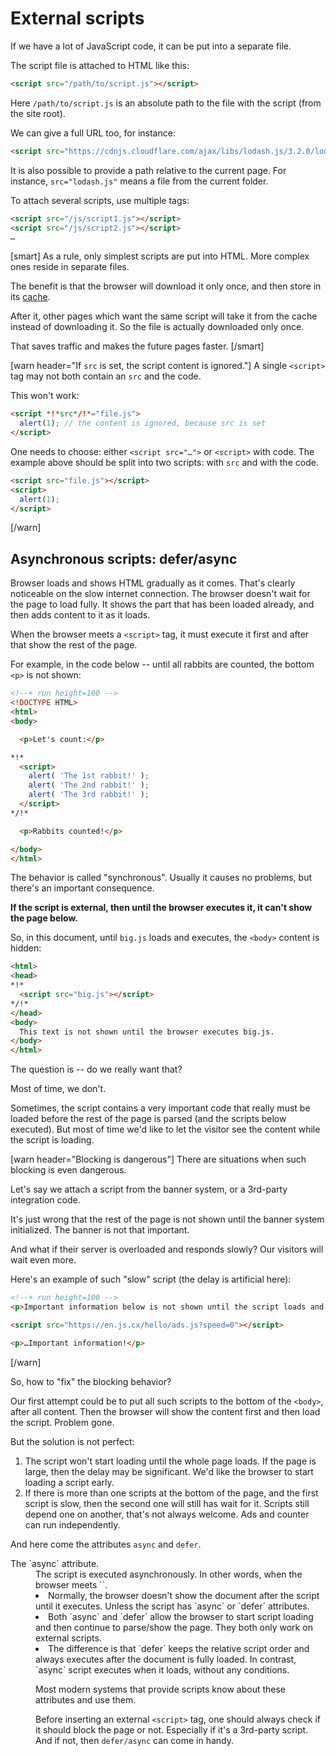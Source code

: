# External scripts

If we have a lot of JavaScript code, it can be put into a separate file. 

The script file is attached to HTML like this:

```html
<script src="/path/to/script.js"></script>
```

Here `/path/to/script.js` is an absolute path to the file with the script (from the site root).

We can give a full URL too, for instance:

```html
<script src="https://cdnjs.cloudflare.com/ajax/libs/lodash.js/3.2.0/lodash.js"></script>
```

It is also possible to provide a path relative to the current page. For instance,  `src="lodash.js"` means a file from the current folder.

To attach several scripts, use multiple tags:

```html
<script src="/js/script1.js"></script>
<script src="/js/script2.js"></script>
…
```

[smart]
As a rule, only simplest scripts are put into HTML. More complex ones reside in separate files.

The benefit is that the browser will download it only once, and then store in its [cache](https://en.wikipedia.org/wiki/Web_cache).

After it, other pages which want the same script will take it from the cache instead of downloading it. So the file is actually downloaded only once.

That saves traffic and makes the future pages faster.
[/smart]


[warn header="If `src` is set, the script content is ignored."]
A single `<script>` tag may not both contain an `src` and the code.

This won't work:

```html
<script *!*src*/!*="file.js">
  alert(1); // the content is ignored, because src is set
</script>
```

One needs to choose: either `<script src="…">` or `<script>` with code. The example above should be split into two scripts: with `src` and with the code.

```html
<script src="file.js"></script>
<script>
  alert(1);
</script>
```
[/warn]

## Asynchronous scripts: defer/async

Browser loads and shows HTML gradually as it comes. That's clearly noticeable on the slow internet connection. The browser doesn't wait for the page to load fully. It shows the part that has been loaded already, and then adds content to it as it loads.

When the browser meets a `<script>` tag, it must execute it first and after that show the rest of the page.

For example, in the code below -- until all rabbits are counted, the bottom `<p>` is not shown:

```html
<!--+ run height=100 -->
<!DOCTYPE HTML>
<html>
<body>

  <p>Let's count:</p>

*!*
  <script>
    alert( 'The 1st rabbit!' );
    alert( 'The 2nd rabbit!' );
    alert( 'The 3rd rabbit!' );
  </script>
*/!*

  <p>Rabbits counted!</p>

</body>
</html>
```

The behavior is called "synchronous". Usually it causes no problems, but there's an important consequence.

**If the script is external, then until the browser executes it, it can't show the page below.**

So, in this document, until `big.js` loads and executes, the `<body>` content is hidden:

```html
<html>
<head>
*!*
  <script src="big.js"></script>
*/!*
</head>
<body>
  This text is not shown until the browser executes big.js.
</body>
</html>
```

The question is -- do we really want that? 

Most of time, we don't.

Sometimes, the script contains a very important code that really must be loaded before the rest of the page is parsed (and the scripts below executed). But most of time we'd like to let the visitor see the content while the script is loading.

[warn header="Blocking is dangerous"]
There are situations when such blocking is even dangerous.

Let's say we attach a script from the banner system, or a 3rd-party integration code.

It's just wrong that the rest of the page is not shown until the banner system initialized. The banner is not that important.

And what if their server is overloaded and responds slowly? Our visitors will wait even more.

Here's an example of such "slow" script (the delay is artificial here):

```html
<!--+ run height=100 -->
<p>Important information below is not shown until the script loads and executes.</p>

<script src="https://en.js.cx/hello/ads.js?speed=0"></script>

<p>…Important information!</p>
```
[/warn]

So, how to "fix" the blocking behavior?

Our first attempt could be to put all such scripts to the bottom of the `<body>`, after all content. Then the browser will show the content first and then load the script. Problem gone.

But the solution is not perfect:

<ol>
<li>The script won't start loading until the whole page loads. If the page is large, then the delay may be significant. We'd like the browser to start loading a script early.</li>
<li>If there is more than one scripts at the bottom of the page, and the first script is slow, then the second one will still has wait for it. Scripts still depend one on another, that's not always welcome. Ads and counter can run independently.</li>
</ol>

And here come the attributes `async` and `defer`.

<dl>
<dt>The `async` attribute.</dt>
<dd>The script is executed asynchronously. In other words, when the browser meets `<script async src="...">`, it does not stop showing the page. It just initiates script loading and goes on. When the script loads -- it runs.</dd>
<dt>The `defer` attribute.</dt>
<dd>The script with `defer` also executes asynchronously, like async. But there are two essential differences.

First -- the browser guarantees to keep the relative order of scripts with `defer`.

For example, in the code below (with `async`) there are two scripts. The one which loads first will run first.

```html
<script src="1.js" async></script>
<script src="2.js" async></script>
```

With `async` it may happen that `2.js` will run before `1.js`. Scripts are totally independent.

And in the other code `defer` is used, which forces browser to keeps execution order. Even if `2.js` loads first, it will execute after `1.js`:

```html
<script src="1.js" defer></script>
<script src="2.js" defer></script>
```

So `defer` is used when the second script `2.js` depends on the first one `1.js`, say uses something described in the first script.

The second difference -- script with `defer` always works when the HTML-document is fully processed by the browser.

For example, when the document is large...

```html
<script src="async.js" async></script>
<script src="defer.js" defer></script>

Too long text. Didn't read. Many words.
```

...Then `async.js` executes when it runs -- possibly, before the text is fully loaded. In contrast, `defer.js` always waits for the full document to be ready.

It's great to have the choice here. Sometimes a script doesn't need the document at all (like a counter), then `async` is superb. And if we need the whole document to process it, then `defer` will work nice.
</dd>
</dl>

[smart header="`async` together with `defer`"]
We can't use both `defer` and `async` on a single script. If we do that, `defer` will be ignored.
[/smart]

[warn header="Attributes `async/defer` -- only for external scripts"]
Attribute `async/defer` work only when set on a script with `src`.

On a script without `src` like <code>&lt;script&gt;...&lt;/script&gt;</code>, they will be ignored.
[/warn]

Let's modify the "blocking script" example that we've seen before, adding `async`:

```html
<!--+ run height=100 -->
<p>Important information below is not shown until the script loads and executes.</p>

<script *!*async*/!* src="https://en.js.cx/hello/ads.js?speed=0"></script>

<p>…Important information!</p>
```

Now if we run it, we'll see that the whole document is displayed immediately, and the external script runs when it loads.

[smart header="Running ahead..."]
For an advanced reader who knows that new tags can be added on page dynamically, we'd like to note that the `<script>` tags added in such a way behave as if they have `async`.

In other words, they run as they load without an order.

If we'd like to add several `<script>` tags on the page and keep their execution order, it is possible via `script.async = false`.

Like this:
```js
function addScript(src);
  let script = document.createElement('script');
  script.src = src;
*!*
  script.async = false; 
*/!*
  document.head.appendChild(script);
}

addScript('1.js'); // all these scripts will start loading immediately
addScript('2.js'); // but execute in the order of insertion
addScript('3.js'); // that is: 1 -> 2 -> 3
```

We'll cover page manipulation in detail later, in the second part of the tutorial.
[/smart]


## Summary

<ul>
<li>Scripts in an external file can be inserted on the page via `<script src="path"></script>`.</li>
<li>Normally, the browser doesn't show the document after the script until it executes. Unless the script has `async` or `defer` attributes.</li>
<li>Both `async` and `defer` allow the browser to start script loading and then continue to parse/show the page. They both only work on external scripts.</li>
<li>The difference is that `defer` keeps the relative script order and always executes after the document is fully loaded. In contrast, `async` script executes when it loads, without any conditions.</li>
</ul>

Most modern systems that provide scripts know about these attributes and use them.

Before inserting an external `<script>` tag, one should always check if it should block the page or not. Especially if it's a 3rd-party script. And if not, then `defer/async` can come in handy.


